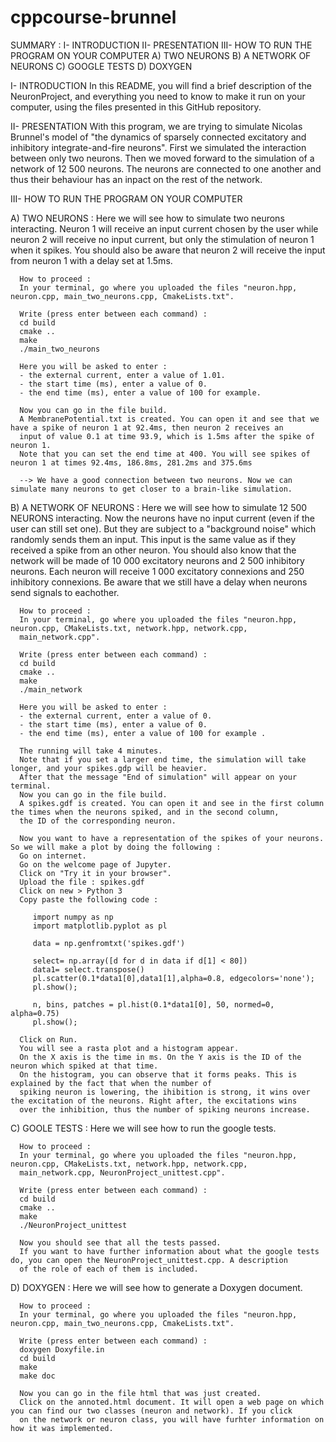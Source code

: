 # cppcourse-brunnel

SUMMARY :
I- INTRODUCTION
II- PRESENTATION
III- HOW TO RUN THE PROGRAM ON YOUR COMPUTER
  A) TWO NEURONS
  B) A NETWORK OF NEURONS
  C) GOOGLE TESTS
  D) DOXYGEN

I- INTRODUCTION
In this README, you will find a brief description of the NeuronProject, and everything you need to know to make it run on your computer, using the files presented in this GitHub repository.

II- PRESENTATION
With this program, we are trying to simulate Nicolas Brunnel's model of "the dynamics of sparsely connected excitatory and inhibitory integrate-and-fire neurons". First we simulated the interaction between only two neurons. Then we moved forward to the simulation of a network of 12 500 neurons. The neurons are connected to one another and thus their behaviour has an inpact on the rest of the network.

III- HOW TO RUN THE PROGRAM ON YOUR COMPUTER


 A) TWO NEURONS :
      Here we will see how to simulate two neurons interacting. Neuron 1 will receive an input current chosen by the user while neuron 2
      will receive no input current, but only the stimulation of neuron 1 when it spikes. You should also be aware that neuron 2 will
      receive the input from neuron 1 with a delay set at 1.5ms.
      
      How to proceed :
      In your terminal, go where you uploaded the files "neuron.hpp, neuron.cpp, main_two_neurons.cpp, CmakeLists.txt".
      
      Write (press enter between each command) :
      cd build
      cmake ..
      make
      ./main_two_neurons
      
      Here you will be asked to enter :
      - the external current, enter a value of 1.01.
      - the start time (ms), enter a value of 0.
      - the end time (ms), enter a value of 100 for example.
      
      Now you can go in the file build.
      A MembranePotential.txt is created. You can open it and see that we have a spike of neuron 1 at 92.4ms, then neuron 2 receives an
      input of value 0.1 at time 93.9, which is 1.5ms after the spike of neuron 1.
      Note that you can set the end time at 400. You will see spikes of neuron 1 at times 92.4ms, 186.8ms, 281.2ms and 375.6ms
      
      --> We have a good connection between two neurons. Now we can simulate many neurons to get closer to a brain-like simulation.
     
     
 B) A NETWORK OF NEURONS :
      Here we will see how to simulate 12 500 NEURONS interacting.
      Now the neurons have no input current (even if the user can still set one). But they are subject to a "background noise" which
      randomly sends them an input. This input is the same value as if they received a spike from an other neuron.
      You should also know that the network will be made of 10 000 excitatory neurons and 2 500 inhibitory neurons. Each neuron will
      receive 1 000 excitatory connexions and 250 inhibitory connexions.
      Be aware that we still have a delay when neurons send signals to eachother.
      
      How to proceed :
      In your terminal, go where you uploaded the files "neuron.hpp, neuron.cpp, CMakeLists.txt, network.hpp, network.cpp,
      main_network.cpp".
      
      Write (press enter between each command) :
      cd build
      cmake ..
      make
      ./main_network
      
      Here you will be asked to enter :
      - the external current, enter a value of 0.
      - the start time (ms), enter a value of 0.
      - the end time (ms), enter a value of 100 for example .
      
      The running will take 4 minutes.
      Note that if you set a larger end time, the simulation will take longer, and your spikes.gdp will be heavier.
      After that the message "End of simulation" will appear on your terminal.
      Now you can go in the file build.
      A spikes.gdf is created. You can open it and see in the first column the times when the neurons spiked, and in the second column,
      the ID of the corresponding neuron.
      
      Now you want to have a representation of the spikes of your neurons. So we will make a plot by doing the following :
      Go on internet.
      Go on the welcome page of Jupyter.
      Click on "Try it in your browser".
      Upload the file : spikes.gdf
      Click on new > Python 3
      Copy paste the following code : 
      
         import numpy as np
         import matplotlib.pyplot as pl

         data = np.genfromtxt('spikes.gdf')

         select= np.array([d for d in data if d[1] < 80])
         data1= select.transpose()
         pl.scatter(0.1*data1[0],data1[1],alpha=0.8, edgecolors='none');
         pl.show();

         n, bins, patches = pl.hist(0.1*data1[0], 50, normed=0, alpha=0.75)
         pl.show();
         
      Click on Run.
      You will see a rasta plot and a histogram appear.
      On the X axis is the time in ms. On the Y axis is the ID of the neuron which spiked at that time.
      On the histogram, you can observe that it forms peaks. This is explained by the fact that when the number of
      spiking neuron is lowering, the ihibition is strong, it wins over the excitation of the neurons. Right after, the excitations wins
      over the inhibition, thus the number of spiking neurons increase.
      
      
 C) GOOLE TESTS :
      Here we will see how to run the google tests.
      
      How to proceed :
      In your terminal, go where you uploaded the files "neuron.hpp, neuron.cpp, CMakeLists.txt, network.hpp, network.cpp,
      main_network.cpp, NeuronProject_unittest.cpp".
      
      Write (press enter between each command) :
      cd build
      cmake ..
      make
      ./NeuronProject_unittest
      
      Now you should see that all the tests passed.
      If you want to have further information about what the google tests do, you can open the NeuronProject_unittest.cpp. A description
      of the role of each of them is included.
      
 D) DOXYGEN :
      Here we will see how to generate a Doxygen document.
      
      How to proceed :
      In your terminal, go where you uploaded the files "neuron.hpp, neuron.cpp, main_two_neurons.cpp, CmakeLists.txt".
      
      Write (press enter between each command) :
      doxygen Doxyfile.in
      cd build
      make
      make doc

      Now you can go in the file html that was just created.
      Click on the annoted.html document. It will open a web page on which you can find our two classes (neuron and network). If you click
      on the network or neuron class, you will have furhter information on how it was implemented.

